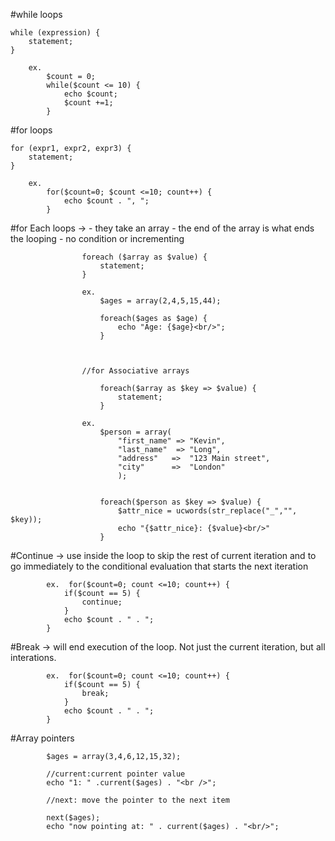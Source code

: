 #while loops

	while (expression) {
		statement;
	}

		ex.
			$count = 0;
			while($count <= 10) {
				echo $count;
				$count +=1;
			}


#for loops

	for (expr1, expr2, expr3) {
		statement;
	}			

		ex.
			for($count=0; $count <=10; count++) {
				echo $count . ", ";
			}

#for Each loops	-> 	- they take an array
					- the end of the array is what ends the looping
					- no condition or incrementing

					foreach ($array as $value) {
						statement;
					}

					ex.
						$ages = array(2,4,5,15,44);

						foreach($ages as $age) {
							echo "Age: {$age}<br/>";
						}



					//for Associative arrays
					
						foreach($array as $key => $value) {
							statement;
						}

					ex.
						$person = array(
							"first_name" => "Kevin",
							"last_name"  => "Long",
							"address"	=>  "123 Main street",
							"city"		=>  "London" 
							);


						foreach($person as $key => $value) {
							$attr_nice = ucwords(str_replace("_","", $key));
							echo "{$attr_nice}: {$value}<br/>"
						}			

#Continue  -> use inside the loop to skip the rest of current iteration and to go immediately to the conditional evaluation that starts
				the next iteration

			ex.  for($count=0; count <=10; count++) {
				if($count == 5) {
					continue;
				}
				echo $count . " . ";
			}

#Break   ->  will end execution of the loop. Not just the current iteration, but all interations.			


			ex.  for($count=0; count <=10; count++) {
				if($count == 5) {
					break;
				}
				echo $count . " . ";
			}

#Array pointers
			
			$ages = array(3,4,6,12,15,32);

			//current:current pointer value
			echo "1: " .current($ages) . "<br />";

			//next: move the pointer to the next item

			next($ages);
			echo "now pointing at: " . current($ages) . "<br/>";

